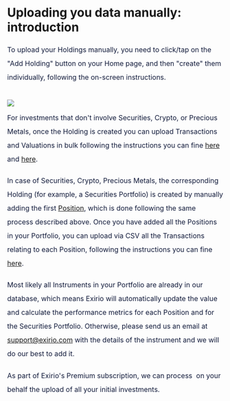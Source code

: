# Uploading you data manually: introduction

<p "helvetica="" -webkit-text-stroke-width:="" 0px;="" 2;="" 400;="" arial,="" data-identifyelement="490" font-style:="" font-variant-caps:="" font-variant-ligatures:="" font-weight:="" initial;="" justify;"="" letter-spacing:="" neue",="" none;="" normal;="" orphans:="" roboto,="" sans-serif;="" segoe="" style="box-sizing: border-box; margin: 0px 0px 0px 0in; font-size: 15px; line-height: 30px; word-break: normal; overflow-wrap: break-word; color: rgb(24, 50, 71); font-family: -apple-system, BlinkMacSystemFont, " text-align:="" text-decoration-color:="" text-decoration-style:="" text-decoration-thickness:="" text-indent:="" text-transform:="" ui",="" white-space:="" widows:="" word-spacing:=""><span data-identifyelement="491" dir="ltr" style="box-sizing: border-box; font-size: 16px; line-height: 32px;"><a data-identifyelement="492" dir="ltr" href="https://support.exirio.com/en/support/solutions/articles/80000369032" style="box-sizing: border-box; background-color: transparent; color: rgb(44, 92, 197); text-decoration: none;"></a><a data-identifyelement="196" dir="ltr" href="https://support.exirio.com/en/support/solutions/articles/80000882586" style="box-sizing: border-box; background-color: transparent; color: rgb(44, 92, 197); text-decoration: none;"></a></span><span data-identifyelement="527" style="box-sizing: border-box; font-size: 16px;"><span data-identifyelement="528" dir="ltr" style="box-sizing: border-box; line-height: 32px;"><span !important;"="" "helvetica="" -webkit-text-stroke-width:="" 0px;="" 16px;="" 2;="" 400;="" arial,="" data-identifyelement="529" dir="ltr" display:="" float:="" font-size:="" font-style:="" font-variant-caps:="" font-variant-ligatures:="" font-weight:="" initial;="" inline="" justify;="" letter-spacing:="" neue",="" none;="" normal;="" orphans:="" roboto,="" sans-serif;="" segoe="" style="box-sizing: border-box; color: rgb(19, 28, 60); font-family: -apple-system, BlinkMacSystemFont, " text-align:="" text-decoration-color:="" text-decoration-style:="" text-decoration-thickness:="" text-indent:="" text-transform:="" ui",="" white-space:="" widows:="" word-spacing:="">To upload your Holdings manually, you need to click/tap on the "Add Holding" button on your Home page, and then "create" them individually, following the on-screen instructions.</span></span></span><br/><br/></p>

<p "helvetica="" -webkit-text-stroke-width:="" 0px;="" 2;="" 400;="" arial,="" data-identifyelement="526" font-style:="" font-variant-caps:="" font-variant-ligatures:="" font-weight:="" initial;="" initial;"="" letter-spacing:="" neue",="" none;="" normal;="" orphans:="" roboto,="" sans-serif;="" segoe="" start;="" style="box-sizing: border-box; margin: 0px; font-size: 13px; line-height: 1.4; word-break: normal; overflow-wrap: break-word; color: rgb(24, 50, 71); font-family: -apple-system, BlinkMacSystemFont, " text-align:="" text-decoration-color:="" text-decoration-style:="" text-decoration-thickness:="" text-indent:="" text-transform:="" ui",="" white-space:="" widows:="" word-spacing:=""><span data-identifyelement="527" style="box-sizing: border-box; font-size: 16px;"><span data-identifyelement="528" dir="ltr" style="box-sizing: border-box; line-height: 32px;"><span !important;"="" "helvetica="" -webkit-text-stroke-width:="" 0px;="" 16px;="" 2;="" 400;="" arial,="" data-identifyelement="529" dir="ltr" display:="" float:="" font-size:="" font-style:="" font-variant-caps:="" font-variant-ligatures:="" font-weight:="" initial;="" inline="" justify;="" letter-spacing:="" neue",="" none;="" normal;="" orphans:="" roboto,="" sans-serif;="" segoe="" style="box-sizing: border-box; color: rgb(19, 28, 60); font-family: -apple-system, BlinkMacSystemFont, " text-align:="" text-decoration-color:="" text-decoration-style:="" text-decoration-thickness:="" text-indent:="" text-transform:="" ui",="" white-space:="" widows:="" word-spacing:=""><img class="fr-fic fr-fil fr-dib" data-attachment="[object Object]" data-id="80439722256" src="https://s3-eu-central-1.amazonaws.com/euc-cdn.freshdesk.com/data/helpdesk/attachments/production/80439722256/original/DiQeBAwpHML5AO0T18KQMF386nhWxI1WFw.png?1738748658" style="width: auto; max-width: 100%;"/>&nbsp;</span></span></span></p>

<p "helvetica="" -webkit-text-stroke-width:="" 0px;="" 2;="" 400;="" arial,="" data-identifyelement="526" font-style:="" font-variant-caps:="" font-variant-ligatures:="" font-weight:="" initial;="" initial;"="" letter-spacing:="" neue",="" none;="" normal;="" orphans:="" roboto,="" sans-serif;="" segoe="" start;="" style="box-sizing: border-box; margin: 0px; font-size: 13px; line-height: 1.4; word-break: normal; overflow-wrap: break-word; color: rgb(24, 50, 71); font-family: -apple-system, BlinkMacSystemFont, " text-align:="" text-decoration-color:="" text-decoration-style:="" text-decoration-thickness:="" text-indent:="" text-transform:="" ui",="" white-space:="" widows:="" word-spacing:=""><span data-identifyelement="527" style="box-sizing: border-box; font-size: 16px;"><span data-identifyelement="528" dir="ltr" style="box-sizing: border-box; line-height: 32px;"><span !important;"="" "helvetica="" -webkit-text-stroke-width:="" 0px;="" 16px;="" 2;="" 400;="" arial,="" data-identifyelement="529" dir="ltr" display:="" float:="" font-size:="" font-style:="" font-variant-caps:="" font-variant-ligatures:="" font-weight:="" initial;="" inline="" justify;="" letter-spacing:="" neue",="" none;="" normal;="" orphans:="" roboto,="" sans-serif;="" segoe="" style="box-sizing: border-box; color: rgb(19, 28, 60); font-family: -apple-system, BlinkMacSystemFont, " text-align:="" text-decoration-color:="" text-decoration-style:="" text-decoration-thickness:="" text-indent:="" text-transform:="" ui",="" white-space:="" widows:="" word-spacing:="">For investments that don't involve Securities, Crypto, or Precious Metals, once the Holding is created you can upload Transactions and Valuations in bulk following the instructions you can fine <a href="https://support.exirio.com/en/support/solutions/articles/80000375776">here</a> and <a href="https://support.exirio.com/en/support/solutions/articles/80000831235">here</a>.</span></span></span></p>

<p "helvetica="" -webkit-text-stroke-width:="" 0px;="" 2;="" 400;="" arial,="" data-identifyelement="526" font-style:="" font-variant-caps:="" font-variant-ligatures:="" font-weight:="" initial;="" initial;"="" letter-spacing:="" neue",="" none;="" normal;="" orphans:="" roboto,="" sans-serif;="" segoe="" start;="" style="box-sizing: border-box; margin: 0px; font-size: 13px; line-height: 1.4; word-break: normal; overflow-wrap: break-word; color: rgb(24, 50, 71); font-family: -apple-system, BlinkMacSystemFont, " text-align:="" text-decoration-color:="" text-decoration-style:="" text-decoration-thickness:="" text-indent:="" text-transform:="" ui",="" white-space:="" widows:="" word-spacing:=""><br/></p>

<p "helvetica="" -webkit-text-stroke-width:="" 0px;="" 2;="" 400;="" arial,="" data-identifyelement="526" font-style:="" font-variant-caps:="" font-variant-ligatures:="" font-weight:="" initial;="" initial;"="" letter-spacing:="" neue",="" none;="" normal;="" orphans:="" roboto,="" sans-serif;="" segoe="" start;="" style="box-sizing: border-box; margin: 0px; font-size: 13px; line-height: 1.4; word-break: normal; overflow-wrap: break-word; color: rgb(24, 50, 71); font-family: -apple-system, BlinkMacSystemFont, " text-align:="" text-decoration-color:="" text-decoration-style:="" text-decoration-thickness:="" text-indent:="" text-transform:="" ui",="" white-space:="" widows:="" word-spacing:=""><span data-identifyelement="527" style="box-sizing: border-box; font-size: 16px;"><span data-identifyelement="528" dir="ltr" style="box-sizing: border-box; line-height: 32px;"><span !important;"="" "helvetica="" -webkit-text-stroke-width:="" 0px;="" 16px;="" 2;="" 400;="" arial,="" data-identifyelement="529" dir="ltr" display:="" float:="" font-size:="" font-style:="" font-variant-caps:="" font-variant-ligatures:="" font-weight:="" initial;="" inline="" justify;="" letter-spacing:="" neue",="" none;="" normal;="" orphans:="" roboto,="" sans-serif;="" segoe="" style="box-sizing: border-box; color: rgb(19, 28, 60); font-family: -apple-system, BlinkMacSystemFont, " text-align:="" text-decoration-color:="" text-decoration-style:="" text-decoration-thickness:="" text-indent:="" text-transform:="" ui",="" white-space:="" widows:="" word-spacing:="">In case of <span !important;="" "helvetica="" -webkit-text-stroke-width:="" 0px;="" 16px;="" 2;="" 400;="" arial,="" dir="ltr" display:="" float:="" font-size:="" font-style:="" font-variant-caps:="" font-variant-ligatures:="" font-weight:="" initial;="" inline="" justify;="" letter-spacing:="" neue",="" none;="" none;"="" normal;="" orphans:="" roboto,="" sans-serif;="" segoe="" style="color: rgb(19, 28, 60); font-family: -apple-system, BlinkMacSystemFont, " text-align:="" text-decoration-color:="" text-decoration-style:="" text-decoration-thickness:="" text-indent:="" text-transform:="" ui",="" white-space:="" widows:="" word-spacing:="">Securities, Crypto, <span !important;="" "helvetica="" -webkit-text-stroke-width:="" 0px;="" 16px;="" 2;="" 400;="" arial,="" display:="" float:="" font-size:="" font-style:="" font-variant-caps:="" font-variant-ligatures:="" font-weight:="" initial;="" inline="" justify;="" letter-spacing:="" neue",="" none;="" none;"="" normal;="" orphans:="" roboto,="" sans-serif;="" segoe="" style="color: rgb(19, 28, 60); font-family: -apple-system, BlinkMacSystemFont, " text-align:="" text-decoration-color:="" text-decoration-style:="" text-decoration-thickness:="" text-indent:="" text-transform:="" ui",="" white-space:="" widows:="" word-spacing:="">Precious Metals,</span>&nbsp;</span>the corresponding Holding (for example, a Securities Portfolio) is created by manually adding the first <a dir="ltr" href="https://support.exirio.com/en/support/solutions/articles/80000882586">Position</a>, which is done following the same process described above. Once you have added all the Positions in your Portfolio, you can upload via CSV all the Transactions relating to each Position, following the instructions you can fine <a dir="ltr" href="https://support.exirio.com/en/support/solutions/articles/80000375776">here</a>.&nbsp;</span></span></span></p>

<p "helvetica="" -webkit-text-stroke-width:="" 0px;="" 2;="" 400;="" arial,="" data-identifyelement="526" font-style:="" font-variant-caps:="" font-variant-ligatures:="" font-weight:="" initial;="" initial;"="" letter-spacing:="" neue",="" none;="" normal;="" orphans:="" roboto,="" sans-serif;="" segoe="" start;="" style="box-sizing: border-box; margin: 0px; font-size: 13px; line-height: 1.4; word-break: normal; overflow-wrap: break-word; color: rgb(24, 50, 71); font-family: -apple-system, BlinkMacSystemFont, " text-align:="" text-decoration-color:="" text-decoration-style:="" text-decoration-thickness:="" text-indent:="" text-transform:="" ui",="" white-space:="" widows:="" word-spacing:=""><br/><span data-identifyelement="527" style="box-sizing: border-box; font-size: 16px;"><span data-identifyelement="528" dir="ltr" style="box-sizing: border-box; line-height: 32px;"><span !important;"="" "helvetica="" -webkit-text-stroke-width:="" 0px;="" 16px;="" 2;="" 400;="" arial,="" data-identifyelement="529" dir="ltr" display:="" float:="" font-size:="" font-style:="" font-variant-caps:="" font-variant-ligatures:="" font-weight:="" initial;="" inline="" justify;="" letter-spacing:="" neue",="" none;="" normal;="" orphans:="" roboto,="" sans-serif;="" segoe="" style="box-sizing: border-box; color: rgb(19, 28, 60); font-family: -apple-system, BlinkMacSystemFont, " text-align:="" text-decoration-color:="" text-decoration-style:="" text-decoration-thickness:="" text-indent:="" text-transform:="" ui",="" white-space:="" widows:="" word-spacing:="">Most likely all Instruments in your Portfolio are already in our database, which means Exirio will automatically update the value and calculate the performance metrics for each Position and for the Securities Portfolio. Otherwise, please send us an email at <a href="mailto:support@exirio.com">support@exirio.com</a> with the details of the instrument and we will do our best to add it.&nbsp;</span></span></span></p>

<p "helvetica="" -webkit-text-stroke-width:="" 0px;="" 2;="" 400;="" arial,="" data-identifyelement="526" font-style:="" font-variant-caps:="" font-variant-ligatures:="" font-weight:="" initial;="" initial;"="" letter-spacing:="" neue",="" none;="" normal;="" orphans:="" roboto,="" sans-serif;="" segoe="" start;="" style="box-sizing: border-box; margin: 0px; font-size: 13px; line-height: 1.4; word-break: normal; overflow-wrap: break-word; color: rgb(24, 50, 71); font-family: -apple-system, BlinkMacSystemFont, " text-align:="" text-decoration-color:="" text-decoration-style:="" text-decoration-thickness:="" text-indent:="" text-transform:="" ui",="" white-space:="" widows:="" word-spacing:=""><br/></p>

<p "helvetica="" -webkit-text-stroke-width:="" 0px;="" 2;="" 400;="" arial,="" data-identifyelement="526" font-style:="" font-variant-caps:="" font-variant-ligatures:="" font-weight:="" initial;="" initial;"="" letter-spacing:="" neue",="" none;="" normal;="" orphans:="" roboto,="" sans-serif;="" segoe="" start;="" style="box-sizing: border-box; margin: 0px; font-size: 13px; line-height: 1.4; word-break: normal; overflow-wrap: break-word; color: rgb(24, 50, 71); font-family: -apple-system, BlinkMacSystemFont, " text-align:="" text-decoration-color:="" text-decoration-style:="" text-decoration-thickness:="" text-indent:="" text-transform:="" ui",="" white-space:="" widows:="" word-spacing:=""><span data-identifyelement="527" style="box-sizing: border-box; font-size: 16px;"><span data-identifyelement="528" dir="ltr" style="box-sizing: border-box; line-height: 32px;"><span !important;"="" "helvetica="" -webkit-text-stroke-width:="" 0px;="" 16px;="" 2;="" 400;="" arial,="" data-identifyelement="529" dir="ltr" display:="" float:="" font-size:="" font-style:="" font-variant-caps:="" font-variant-ligatures:="" font-weight:="" initial;="" inline="" justify;="" letter-spacing:="" neue",="" none;="" normal;="" orphans:="" roboto,="" sans-serif;="" segoe="" style="box-sizing: border-box; color: rgb(19, 28, 60); font-family: -apple-system, BlinkMacSystemFont, " text-align:="" text-decoration-color:="" text-decoration-style:="" text-decoration-thickness:="" text-indent:="" text-transform:="" ui",="" white-space:="" widows:="" word-spacing:="">As part of Exirio's Premium subscription, we can process <span !important;="" "helvetica="" -webkit-text-stroke-width:="" 0px;="" 16px;="" 2;="" 400;="" arial,="" display:="" float:="" font-size:="" font-style:="" font-variant-caps:="" font-variant-ligatures:="" font-weight:="" initial;="" inline="" justify;="" letter-spacing:="" neue",="" none;="" none;"="" normal;="" orphans:="" roboto,="" sans-serif;="" segoe="" style="color: rgb(19, 28, 60); font-family: -apple-system, BlinkMacSystemFont, " text-align:="" text-decoration-color:="" text-decoration-style:="" text-decoration-thickness:="" text-indent:="" text-transform:="" ui",="" white-space:="" widows:="" word-spacing:="">&nbsp;on your behalf</span> the upload of all your initial investments.&nbsp;</span></span></span></p>

<p "helvetica="" -webkit-text-stroke-width:="" 0px;="" 2;="" 400;="" arial,="" data-identifyelement="526" font-style:="" font-variant-caps:="" font-variant-ligatures:="" font-weight:="" initial;="" initial;"="" letter-spacing:="" neue",="" none;="" normal;="" orphans:="" roboto,="" sans-serif;="" segoe="" start;="" style="box-sizing: border-box; margin: 0px; font-size: 13px; line-height: 1.4; word-break: normal; overflow-wrap: break-word; color: rgb(24, 50, 71); font-family: -apple-system, BlinkMacSystemFont, " text-align:="" text-decoration-color:="" text-decoration-style:="" text-decoration-thickness:="" text-indent:="" text-transform:="" ui",="" white-space:="" widows:="" word-spacing:=""><br/></p>

<p "helvetica="" -webkit-text-stroke-width:="" 0px;="" 2;="" 400;="" arial,="" data-identifyelement="526" font-style:="" font-variant-caps:="" font-variant-ligatures:="" font-weight:="" initial;="" initial;"="" letter-spacing:="" neue",="" none;="" normal;="" orphans:="" roboto,="" sans-serif;="" segoe="" start;="" style="box-sizing: border-box; margin: 0px; font-size: 13px; line-height: 1.4; word-break: normal; overflow-wrap: break-word; color: rgb(24, 50, 71); font-family: -apple-system, BlinkMacSystemFont, " text-align:="" text-decoration-color:="" text-decoration-style:="" text-decoration-thickness:="" text-indent:="" text-transform:="" ui",="" white-space:="" widows:="" word-spacing:=""><br/></p>

<p "helvetica="" -webkit-text-stroke-width:="" 0px;="" 2;="" 400;="" arial,="" data-identifyelement="526" font-style:="" font-variant-caps:="" font-variant-ligatures:="" font-weight:="" initial;="" initial;"="" letter-spacing:="" neue",="" none;="" normal;="" orphans:="" roboto,="" sans-serif;="" segoe="" start;="" style="box-sizing: border-box; margin: 0px; font-size: 13px; line-height: 1.4; word-break: normal; overflow-wrap: break-word; color: rgb(24, 50, 71); font-family: -apple-system, BlinkMacSystemFont, " text-align:="" text-decoration-color:="" text-decoration-style:="" text-decoration-thickness:="" text-indent:="" text-transform:="" ui",="" white-space:="" widows:="" word-spacing:=""><br/></p>